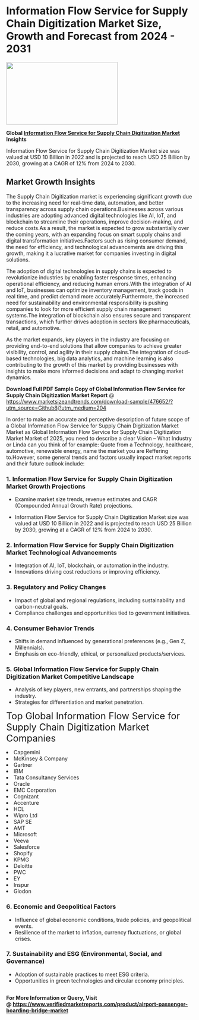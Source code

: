 <H1>Information Flow Service for Supply Chain Digitization Market Size, Growth and Forecast from 2024 - 2031</H1><img class="aligncenter size-medium wp-image-584254" src="https://thirdeyenews.in/wp-content/uploads/2024/09/Global-Market-Research-300x168.jpeg" alt="" width="300" height="168" /><p><strong>Global&nbsp;<a href="https://www.marketsizeandtrends.com/download-sample/476652/?utm_source=Github8j?utm_medium=204">Information Flow Service for Supply Chain Digitization Market</a> Insights</strong></p><p>Information Flow Service for Supply Chain Digitization Market size was valued at USD 10 Billion in 2022 and is projected to reach USD 25 Billion by 2030, growing at a CAGR of 12% from 2024 to 2030.</p><p><h2>Market Growth Insights</h2> <p>The Supply Chain Digitization market is experiencing significant growth due to the increasing need for real-time data, automation, and better transparency across supply chain operations.Businesses across various industries are adopting advanced digital technologies like AI, IoT, and blockchain to streamline their operations, improve decision-making, and reduce costs.As a result, the market is expected to grow substantially over the coming years, with an expanding focus on smart supply chains and digital transformation initiatives.Factors such as rising consumer demand, the need for efficiency, and technological advancements are driving this growth, making it a lucrative market for companies investing in digital solutions.</p> <p>The adoption of digital technologies in supply chains is expected to revolutionize industries by enabling faster response times, enhancing operational efficiency, and reducing human errors.With the integration of AI and IoT, businesses can optimize inventory management, track goods in real time, and predict demand more accurately.Furthermore, the increased need for sustainability and environmental responsibility is pushing companies to look for more efficient supply chain management systems.The integration of blockchain also ensures secure and transparent transactions, which further drives adoption in sectors like pharmaceuticals, retail, and automotive.</p> <p>As the market expands, key players in the industry are focusing on providing end-to-end solutions that allow companies to achieve greater visibility, control, and agility in their supply chains.The integration of cloud-based technologies, big data analytics, and machine learning is also contributing to the growth of this market by providing businesses with insights to make more informed decisions and adapt to changing market dynamics.</p> <p><span class=""><strong>Download Full PDF Sample Copy of Global Information Flow Service for Supply Chain Digitization Market Report</strong> @ <a href="https://www.marketsizeandtrends.com/download-sample/476652/?utm_source=Github8j?utm_medium=204" target="_blank">https://www.marketsizeandtrends.com/download-sample/476652/?utm_source=Github8j?utm_medium=204</a></span></p><p>In order to make an accurate and perceptive description of future scope of a Global&nbsp;Information Flow Service for Supply Chain Digitization Market Market as Global&nbsp;Information Flow Service for Supply Chain Digitization Market Market of 2025, you need to describe a clear Vision &ndash; What Industry or Linda can you think of for example: Quote from a Technology, healthcare, automotive, renewable energy, name the market you are Reffering to.However, some general trends and factors usually impact market reports and their future outlook include:</p><h3>1.&nbsp;<strong>Information Flow Service for Supply Chain Digitization Market Growth Projections</strong></h3><ul><li>Examine market size trends, revenue estimates and CAGR (Compounded Annual Growth Rate) projections.</li><li><p>Information Flow Service for Supply Chain Digitization Market size was valued at USD 10 Billion in 2022 and is projected to reach USD 25 Billion by 2030, growing at a CAGR of 12% from 2024 to 2030.</p></li></ul><h3>2.&nbsp;<strong>Information Flow Service for Supply Chain Digitization Market Technological Advancements</strong></h3><ul><li>Integration of AI, IoT, blockchain, or automation in the industry.</li><li>Innovations driving cost reductions or improving efficiency.</li></ul><h3>3.&nbsp;<strong>Regulatory and Policy Changes</strong></h3><ul><li>Impact of global and regional regulations, including sustainability and carbon-neutral goals.</li><li>Compliance challenges and opportunities tied to government initiatives.</li></ul><h3>4.&nbsp;<strong>Consumer Behavior Trends</strong></h3><ul><li>Shifts in demand influenced by generational preferences (e.g., Gen Z, Millennials).</li><li>Emphasis on eco-friendly, ethical, or personalized products/services.</li></ul><h3>5.&nbsp;<strong>Global Information Flow Service for Supply Chain Digitization Market Competitive Landscape</strong></h3><ul><li>Analysis of key players, new entrants, and partnerships shaping the industry.</li><li>Strategies for differentiation and market penetration.</li></ul><p data-pm-slice="1 1 []"><span style="color: inherit; font-family: inherit; font-size: 25px;">Top Global Information Flow Service for Supply Chain Digitization Market Companies</span></p><div class="" data-test-id=""><p><li>Capgemini</li><li> McKinsey & Company</li><li> Gartner</li><li> IBM</li><li> Tata Consultancy Services</li><li> Oracle</li><li> EMC Corporation</li><li> Cognizant</li><li> Accenture</li><li> HCL</li><li> Wipro Ltd</li><li> SAP SE</li><li> AMT</li><li> Microsoft</li><li> Veeva</li><li> Salesforce</li><li> Shopify</li><li> KPMG</li><li> Deloitte</li><li> PWC</li><li> EY</li><li> Inspur</li><li> Glodon</li></p></div><h3>6.&nbsp;<strong>Economic and Geopolitical Factors</strong></h3><ul><li>Influence of global economic conditions, trade policies, and geopolitical events.</li><li>Resilience of the market to inflation, currency fluctuations, or global crises.</li></ul><h3>7.&nbsp;<strong>Sustainability and ESG (Environmental, Social, and Governance)</strong></h3><ul><li>Adoption of sustainable practices to meet ESG criteria.</li><li>Opportunities in green technologies and circular economy principles.</li></ul><h2><strong style="font-size: 14px;">For More Information or Query, Visit @&nbsp;</strong><a style="background-color: #ffffff; font-size: 14px;" href="https://www.marketsizeandtrends.com/report/information-flow-service-for-supply-chain-digitization-market/" target="_blank">https://www.verifiedmarketreports.com/product/airport-passenger-boarding-bridge-market</a></h2>